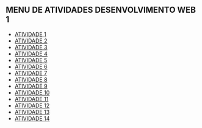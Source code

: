 ## MENU DE ATIVIDADES DESENVOLVIMENTO WEB 1 

- [ATIVIDADE 1 ](https://isaugomes.github.io/atividade01-Web1-/)
- [ATIVIDADE 2 ](https://isaugomes.github.io/atividade-2-Web1/)
- [ATIVIDADE 3 ]()
- [ATIVIDADE 4 ]()
- [ATIVIDADE 5 ]()
- [ATIVIDADE 6 ]()
- [ATIVIDADE 7 ]()
- [ATIVIDADE 8 ]()
- [ATIVIDADE 9 ]()
- [ATIVIDADE 10 ]()
- [ATIVIDADE 11 ]()
- [ATIVIDADE 12 ]()
- [ATIVIDADE 13 ]()
- [ATIVIDADE 14 ]()
